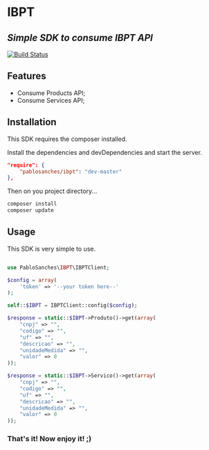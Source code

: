 # IBPT
## _Simple SDK to consume IBPT API_

[![Build Status](https://travis-ci.org/pablosanches/ibpt.svg?branch=master)](https://travis-ci.org/pablosanches/ibpt)

## Features

  - Consume Products API;
  - Consume Services API;

## Installation

This SDK requires the composer installed.

Install the dependencies and devDependencies and start the server.

```json
"require": {
    "pablosanches/ibpt": "dev-master"
},
```

Then on you project directory...

```sh
composer install
composer update
```

## Usage

This SDK is very simple to use.
```php

use PabloSanches\IBPT\IBPTClient;

$config = array(
    'token' => '--your token here--'
);

self::$IBPT = IBPTClient::config($config);

$response = static::$IBPT->Produto()->get(array(
    "cnpj" => "",
    "codigo" => "",
    "uf" => "",
    "descricao" => "",
    "unidadeMedida" => "",
    "valor" => 0
));

$response = static::$IBPT->Servico()->get(array(
    "cnpj" => "",
    "codigo" => "",
    "uf" => "",
    "descricao" => "",
    "unidadeMedida" => "",
    "valor" => 0
));
```

### That's it! Now enjoy it! ;)

